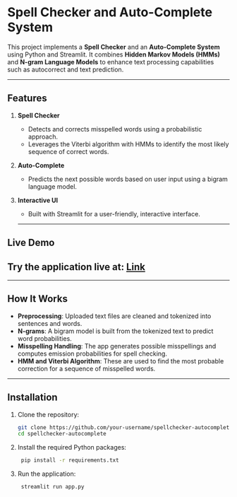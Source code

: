# Spell Checker and Auto-Complete System

This project implements a **Spell Checker** and an **Auto-Complete System** using Python and Streamlit. It combines **Hidden Markov Models (HMMs)** and **N-gram Language Models** to enhance text processing capabilities such as autocorrect and text prediction.

---

## Features
1. **Spell Checker**  
   - Detects and corrects misspelled words using a probabilistic approach.
   - Leverages the Viterbi algorithm with HMMs to identify the most likely sequence of correct words.

2. **Auto-Complete**  
   - Predicts the next possible words based on user input using a bigram language model.

3. **Interactive UI**  
   - Built with Streamlit for a user-friendly, interactive interface.
   ---

## Live Demo
Try the application live at: [Link](https://spellcheckandautocomplete.streamlit.app/)
  ---

---

## How It Works
- **Preprocessing**: Uploaded text files are cleaned and tokenized into sentences and words.
- **N-grams**: A bigram model is built from the tokenized text to predict word probabilities.
- **Misspelling Handling**: The app generates possible misspellings and computes emission probabilities for spell checking.
- **HMM and Viterbi Algorithm**: These are used to find the most probable correction for a sequence of misspelled words.

---

## Installation

1. Clone the repository:
   ```bash
   git clone https://github.com/your-username/spellchecker-autocomplete.git
   cd spellchecker-autocomplete
   ```
2. Install the required Python packages:
   ```bash
    pip install -r requirements.txt
    ```
3. Run the application:
   ```bash
    streamlit run app.py
    ```
